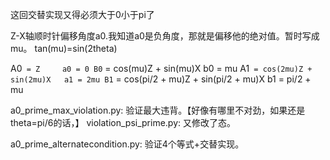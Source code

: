 这回交替实现又得必须大于0小于pi了

Z-X轴顺时针偏移角度a0.我知道a0是负角度，那就是偏移他的绝对值。暂时写成mu。
tan(mu)=sin(2theta)

A0` = Z     a0 = 0
B0` = cos(mu)Z + sin(mu)X     b0 = mu
A1` = cos(2mu)Z + sin(2mu)X   a1 = 2mu
B1` = cos(pi/2 + mu)Z + sin(pi/2 + mu)X  b1 = pi/2 + mu

a0_prime_max_violation.py: 验证最大违背。【好像有哪里不对劲，如果还是theta=pi/6的话，】
violation_psi_prime.py: 又修改了态。

a0_prime_alternatecondition.py: 验证4个等式+交替实现。
